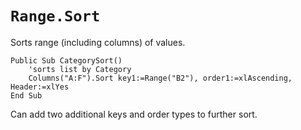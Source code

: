 # `Range.Sort`

Sorts range (including columns) of values.

```vba
Public Sub CategorySort()
    'sorts list by Category
    Columns("A:F").Sort key1:=Range("B2"), order1:=xlAscending, Header:=xlYes
End Sub
```

Can add two additional keys and order types to further sort.

